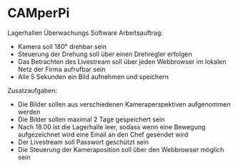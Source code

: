 # CAMperPi
Lagerhallen Überwachungs Software
Arbeitsauftrag: 

- Kamera soll 180° drehbar sein
- Steuerung der Drehung soll über einen Drehregler erfolgen
- Das Betrachten des Livestream soll über jeden Webbrowser im lokalen Netz der Firma aufrufbar sein
- Alle 5 Sekunden ein Bild aufnehmen und speichern

Zusatzaufgaben:

- Die Bilder sollen aus verschiedenen Kameraperspektiven aufgenommen werden
- Die Bilder sollen maximal 2 Tage gespeichert sein
- Nach 18.00 ist die Lagerhalle leer, sodass wenn eine Bewegung aufgezeichnet wird eine Email an den Chef gesendet wird
- Der Livestream soll Passwort geschützt sein
- Die Steuerung der Kameraposition soll über den Webbrowser möglich sein
